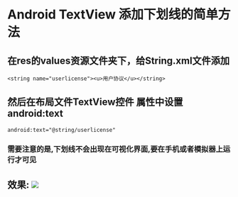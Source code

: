# Android TextView 添加下划线的简单方法

## 在res的values资源文件夹下，给String.xml文件添加  
  `<string name="userlicense"><u>用户协议</u></string>`

##  然后在布局文件TextView控件 属性中设置android:text
  `android:text="@string/userlicense"`


### **需要注意的是,下划线不会出现在可视化界面,要在手机或者模拟器上运行才可见**

## 效果:     ![](http://oz2u8kxpt.bkt.clouddn.com/17-11-25/8124584.jpg)
